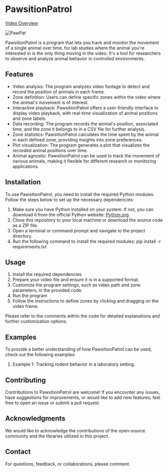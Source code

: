 # PawsitionPatrol

[Video Overview](https://youtu.be/x9asK2TH6Kw?si=La-4L0Xbp3pMSf4m)

![PawPat](https://github.com/KurtMoran/PawsitionPatrol/assets/49537465/81d85cf5-e1bb-477d-b87f-83c6d8ccd737)

PawsitionPatrol is a  program that lets you track and monitor the movement of a single animal over time, for lab studies where the animal you're interested in is the only thing moving in the video. It's a tool for researchers to observe and analyze animal behavior in controlled environments.

## Features

- Video analysis: The program analyzes video footage to detect and record the position of animals in each frame.
- Zone definition: Users can define specific zones within the video where the animal's movement is of interest.
- Interactive playback: PawsitionPatrol offers a user-friendly interface to display video playback, with real-time visualization of animal positions and zone labels.
- Data recording: The program records the animal's position, associated time, and the zone it belongs to in a CSV file for further analysis.
- Zone statistics: PawsitionPatrol calculates the time spent by the animal in each defined zone, providing insights into zone preferences.
- Plot visualization: The program generates a plot that visualizes the recorded animal positions over time.
- Animal agnostic: PawsitionPatrol can be used to track the movement of various animals, making it flexible for different research or monitoring applications.

## Installation

To use PawsitionPatrol, you need to install the required Python modules. Follow the steps below to set up the necessary dependencies:
1. Make sure you have Python installed on your system. If not, you can download it from the official Python website: [Python.org](https://www.python.org/).
2. Clone this repository to your local machine or download the source code as a ZIP file.
3. Open a terminal or command prompt and navigate to the project directory.
4. Run the following command to install the required modules:
   pip install -r requirements.txt
   
## Usage

1. Install the required dependencies
2. Prepare your video file and ensure it is in a supported format.
3. Customize the program settings, such as video path and zone parameters, in the provided code.
4. Run the program
5. Follow the instructions to define zones by clicking and dragging on the video frame.

Please refer to the comments within the code for detailed explanations and further customization options.

## Examples

To provide a better understanding of how PawsitionPatrol can be used, check out the following examples:

1. Example 1: Tracking rodent behavior in a laboratory setting.

## Contributing

Contributions to PawsitionPatrol are welcome! If you encounter any issues, have suggestions for improvements, or would like to add new features, feel free to open an issue or submit a pull request.

## Acknowledgments

We would like to acknowledge the contributions of the open-source community and the libraries utilized in this project.

## Contact

For questions, feedback, or collaborations, please comment.
